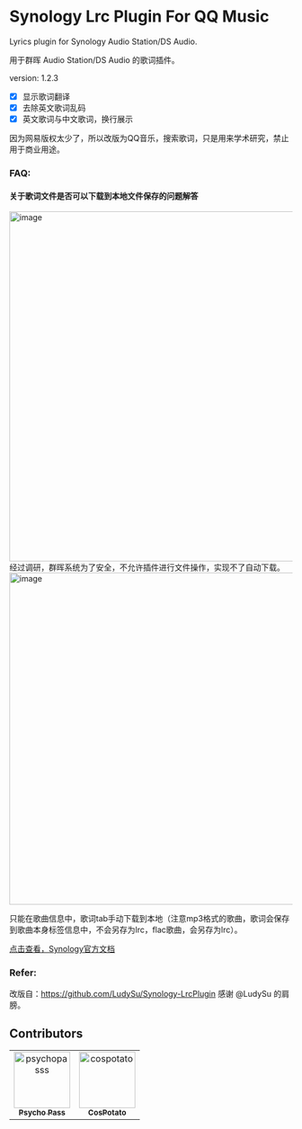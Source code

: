 # Synology Lrc Plugin For QQ Music

Lyrics plugin for Synology Audio Station/DS Audio.

用于群晖 Audio Station/DS Audio 的歌词插件。  

version: 1.2.3

- [x] 显示歌词翻译
- [x] 去除英文歌词乱码
- [x] 英文歌词与中文歌词，换行展示

因为网易版权太少了，所以改版为QQ音乐，搜索歌词，只是用来学术研究，禁止用于商业用途。

### FAQ:
#### 关于歌词文件是否可以下载到本地文件保存的问题解答
<img width="623" alt="image" src="https://user-images.githubusercontent.com/11738089/169771351-3c517ab6-3958-46c2-a72f-b18969c4096e.png">
经过调研，群晖系统为了安全，不允许插件进行文件操作，实现不了自动下载。

<img width="591" alt="image" src="https://user-images.githubusercontent.com/11738089/169772097-34d1adbf-53ab-4c3b-b5b3-d0935012904a.png">

只能在歌曲信息中，歌词tab手动下载到本地（注意mp3格式的歌曲，歌词会保存到歌曲本身标签信息中，不会另存为lrc，flac歌曲，会另存为lrc）。

[点击查看，Synology官方文档](https://global.download.synology.com/download/Document/Software/DeveloperGuide/Package/AudioStation/All/enu/AS_Guide.pdf)

### Refer:
改版自：<https://github.com/LudySu/Synology-LrcPlugin> 感谢 @LudySu 的肩膀。

## Contributors

<!-- readme: collaborators,contributors -start -->
<table>
<tr>
    <td align="center">
        <a href="https://github.com/psychopasss">
            <img src="https://avatars.githubusercontent.com/u/11738089?v=4" width="100;" alt="psychopasss"/>
            <br />
            <sub><b>Psycho Pass</b></sub>
        </a>
    </td>
    <td align="center">
        <a href="https://github.com/cospotato">
            <img src="https://avatars.githubusercontent.com/u/7987906?v=4" width="100;" alt="cospotato"/>
            <br />
            <sub><b>CosPotato</b></sub>
        </a>
    </td></tr>
</table>
<!-- readme: collaborators,contributors -end -->
